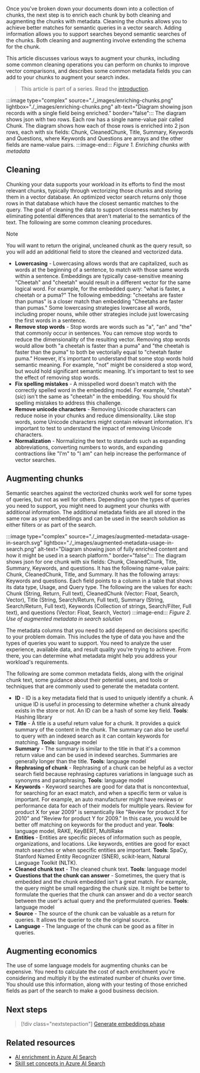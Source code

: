 Once you've broken down your documents down into a collection of chunks, the next step is to enrich each chunk by both cleaning and augmenting the chunks with metadata. Cleaning the chunks allows you to achieve better matches for semantic queries in a vector search. Adding information allows you to support searches beyond semantic searches of the chunks. Both cleaning and augmenting involve extending the schema for the chunk.

This article discusses various ways to augment your chunks, including some common cleaning operations you can perform on chunks to improve vector comparisons, and describes some common metadata fields you can add to your chunks to augment your search index.

> This article is part of a series. Read the [introduction](./rag-solution-design-and-evaluation-guide.yml).

:::image type="complex" source="./_images/enriching-chunks.png" lightbox="./_images/enriching-chunks.png" alt-text="Diagram showing json records with a single field being enriched." border="false":::
   The diagram shows json with two rows. Each row has a single name-value pair called Chunk. The diagram shows how each of those rows is enriched into 2 json rows, each with six fields: Chunk, CleanedChunk, Title, Summary, Keywords and Questions, where Keywords and Questions are arrays and the other fields are name-value pairs.
:::image-end:::
*Figure 1. Enriching chunks with metadata*

## Cleaning

Chunking your data supports your workload in its efforts to find the most relevant chunks, typically through vectorizing those chunks and storing them in a vector database. An optimized vector search returns only those rows in that database which have the closest semantic matches to the query. The goal of cleaning the data to support closeness matches by eliminating potential differences that aren't material to the semantics of the text. The following are some common cleaning procedures.

> [!NOTE]
> You will want to return the original, uncleaned chunk as the query result, so you will add an additional field to store the cleaned and vectorized data.

- **Lowercasing** - Lowercasing allows words that are capitalized, such as words at the beginning of a sentence, to match with those same words within a sentence. Embeddings are typically case-sensitive meaning "Cheetah" and "cheetah" would result in a different vector for the same logical word. For example, for the embedded query: "what is faster, a cheetah or a puma?" The following embedding: "cheetahs are faster than pumas" is a closer match than embedding "Cheetahs are faster than pumas." Some lowercasing strategies lowercase all words, including proper nouns, while other strategies include just lowercasing the first words in a sentence.
- **Remove stop words** - Stop words are words such as "a", "an" and "the" that commonly occur in sentences. You can remove stop words to reduce the dimensionality of the resulting vector. Removing stop words would allow both "a cheetah is faster than a puma" and "the cheetah is faster than the puma" to both be vectorially equal to "cheetah faster puma." However, it's important to understand that some stop words hold semantic meaning. For example, "not" might be considered a stop word, but would hold significant semantic meaning. It's important to test to see the effect of removing stop words.
- **Fix spelling mistakes** - A misspelled word doesn't match with the correctly spelled word in the embedding model. For example, "cheatah" (*sic*) isn't the same as "cheetah" in the embedding. You should fix spelling mistakes to address this challenge.
- **Remove unicode characters** - Removing Unicode characters can reduce noise in your chunks and reduce dimensionality. Like stop words, some Unicode characters might contain relevant information. It's important to test to understand the impact of removing Unicode characters.
- **Normalization** - Normalizing the text to standards such as expanding abbreviations, converting numbers to words, and expanding contractions like "I'm" to "I am" can help increase the performance of vector searches.

## Augmenting chunks

Semantic searches against the vectorized chunks work well for some types of queries, but not as well for others. Depending upon the types of queries you need to support, you might need to augment your chunks with additional information. The additional metadata fields are all stored in the same row as your embeddings and can be used in the search solution as either filters or as part of the search.

:::image type="complex" source="./_images/augmented-metadata-usage-in-search.svg" lightbox="./_images/augmented-metadata-usage-in-search.png" alt-text="Diagram showing json of fully enriched content and how it might be used in a search platform." border="false":::
   The diagram shows json for one chunk with six fields: Chunk, CleanedChunk, Title, Summary, Keywords, and questions. It has the following name-value pairs: Chunk, CleanedChunk, Title, and Summary. It has the following arrays: Keywords and questions. Each field points to a column in a table that shows its data type, Usage, and Query type. The following are the values for each: Chunk (String, Return, Full text), CleanedChunk (Vector: Float, Search, Vector), Title (String, Search/Return, Full text), Summary (String, Search/Return, Full text), Keywords (Collection of strings, Search/Filter, Full text), and questions (Vector: Float, Search, Vector)
:::image-end:::
*Figure 2. Use of augmented metadata in search solution*

The metadata columns that you need to add depend on decisions specific to your problem domain. This includes the type of data you have and the types of queries you want to support. You need to analyze the user experience, available data, and result quality you're trying to achieve. From there, you can determine what metadata might help you address your workload's requirements.

The following are some common metadata fields, along with the original chunk text, some guidance about their potential uses, and tools or techniques that are commonly used to generate the metadata content.

- **ID** - ID is a key metadata field that is used to uniquely identify a chunk. A unique ID is useful in processing to determine whether a chunk already exists in the store or not. An ID can be a hash of some key field. **Tools**: Hashing library
- **Title** - A title is a useful return value for a chunk. It provides a quick summary of the content in the chunk. The summary can also be useful to query with an indexed search as it can contain keywords for matching. **Tools**: language model
- **Summary** - The summary is similar to the title in that it's a common return value and can be used in indexed searches. Summaries are generally longer than the title. **Tools**: language model
- **Rephrasing of chunk** - Rephrasing of a chunk can be helpful as a vector search field because rephrasing captures variations in language such as synonyms and paraphrasing. **Tools**: language model
- **Keywords** - Keyword searches are good for data that is noncontextual, for searching for an exact match, and when a specific term or value is important. For example, an auto manufacturer might have reviews or performance data for each of their models for multiple years. Review for product X for year 2009" is semantically like "Review for product X for 2010" and "Review for product Y for 2009." In this case, you would be better off matching on keywords for the product and year. **Tools**: language model, RAKE, KeyBERT, MultiRake
- **Entities** - Entities are specific pieces of information such as people, organizations, and locations. Like keywords, entities are good for exact match searches or when specific entities are important. **Tools**: SpaCy, Stanford Named Entity Recognizer (SNER), scikit-learn, Natural Language Toolkit (NLTK).
- **Cleaned chunk text** - The cleaned chunk text. **Tools**: language model
- **Questions that the chunk can answer** - Sometimes, the query that is embedded and the chunk embedded isn't a great match. For example, the query might be small regarding the chunk size. It might be better to formulate the queries that the chunk can answer and do a vector search between the user's actual query and the preformulated queries. **Tools**: language model
- **Source** - The source of the chunk can be valuable as a return for queries. It allows the querier to cite the original source.
- **Language** - The language of the chunk can be good as a filter in queries.

## Augmenting economics

The use of some language models for augmenting chunks can be expensive. You need to calculate the cost of each enrichment you're considering and multiply it by the estimated number of chunks over time. You should use this information, along with your testing of those enriched fields as part of the search to make a good business decision.

## Next steps

> [!div class="nextstepaction"]
> [Generate embeddings phase](./rag-generating-embeddings.yml)

## Related resources

- [AI enrichment in Azure AI Search](/azure/search/cognitive-search-concept-intro)
- [Skill set concepts in Azure AI Search](/azure/search/cognitive-search-working-with-skillsets)

